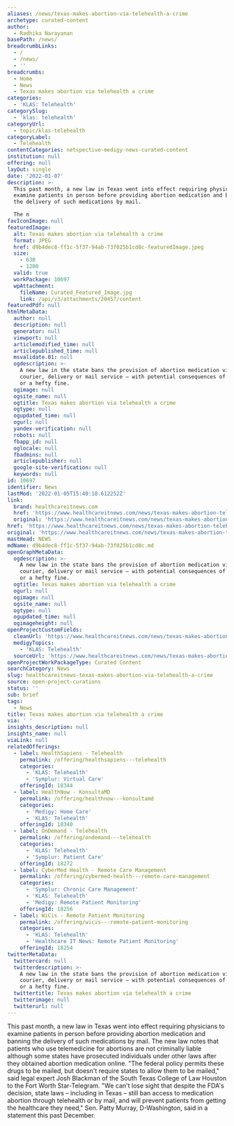 ```yaml
---
aliases: /news/texas-makes-abortion-via-telehealth-a-crime
archetype: curated-content
author:
  - Radhika Narayanan
basePath: /news/
breadcrumbLinks:
  - /
  - /news/
  - ''
breadcrumbs:
  - Home
  - News
  - Texas makes abortion via telehealth a crime
categories:
  - 'KLAS: Telehealth'
categorySlug:
  - 'klas: telehealth'
categoryUrl:
  - topic/klas-telehealth
categoryLabel:
  - Telehealth
contentCategories: netspective-medigy-news-curated-content
institution: null
offering: null
layOut: single
date: '2022-01-07'
description: >-
  This past month, a new law in Texas went into effect requiring physicians to
  examine patients in person before providing abortion medication and banning
  the delivery of such medications by mail.

  The n
favIconImage: null
featuredImage:
  alt: Texas makes abortion via telehealth a crime
  format: JPEG
  href: d9b4dec8-ff1c-5f37-94ab-73f025b1cd8c-featuredImage.jpeg
  size:
    - 630
    - 1200
  valid: true
  workPackage: 10697
  wpAttachment:
    fileName: Curated_Featured_Image.jpg
    link: /api/v3/attachments/20457/content
featuredPdf: null
htmlMetaData:
  author: null
  description: null
  generator: null
  viewport: null
  articlemodified_time: null
  articlepublished_time: null
  msvalidate.01: null
  ogdescription: >-
    A new law in the state bans the provision of abortion medication via
    courier, delivery or mail service – with potential consequences of jail time
    or a hefty fine.
  ogimage: null
  ogsite_name: null
  ogtitle: Texas makes abortion via telehealth a crime
  ogtype: null
  ogupdated_time: null
  ogurl: null
  yandex-verification: null
  robots: null
  fbapp_id: null
  oglocale: null
  fbadmins: null
  articlepublisher: null
  google-site-verification: null
  keywords: null
id: 10697
identifier: News
lastMod: '2022-01-05T15:40:18.612252Z'
link:
  brand: healthcareitnews.com
  href: 'https://www.healthcareitnews.com/news/texas-makes-abortion-telehealth-crime'
  original: 'https://www.healthcareitnews.com/news/texas-makes-abortion-telehealth-crime'
href: 'https://www.healthcareitnews.com/news/texas-makes-abortion-telehealth-crime'
original: 'https://www.healthcareitnews.com/news/texas-makes-abortion-telehealth-crime'
mastHead: NEWS
mdName: d9b4dec8-ff1c-5f37-94ab-73f025b1cd8c.md
openGraphMetaData:
  ogdescription: >-
    A new law in the state bans the provision of abortion medication via
    courier, delivery or mail service – with potential consequences of jail time
    or a hefty fine.
  ogtitle: Texas makes abortion via telehealth a crime
  ogurl: null
  ogimage: null
  ogsite_name: null
  ogtype: null
  ogupdated_time: null
  ogimageheight: null
openProjectCustomFields:
  cleanUrl: 'https://www.healthcareitnews.com/news/texas-makes-abortion-telehealth-crime'
  medigyTopics:
    - 'KLAS: Telehealth'
  sourceUrl: 'https://www.healthcareitnews.com/news/texas-makes-abortion-telehealth-crime'
openProjectWorkPackageType: Curated Content
searchCategory: News
slug: healthcareitnews-texas-makes-abortion-via-telehealth-a-crime
source: open-project-curations
status: ''
sub: brief
tags:
  - News
title: Texas makes abortion via telehealth a crime
via: ' '
insights_description: null
insights_name: null
viaLink: null
relatedOfferings:
  - label: HealthSapiens - Telehealth
    permalink: /offering/healthsapiens---telehealth
    categories:
      - 'KLAS: Telehealth'
      - 'Symplur: Virtual Care'
    offeringId: 18344
  - label: HealthNow - KonsultaMD
    permalink: /offering/healthnow---konsultamd
    categories:
      - 'Medigy: Home Care'
      - 'KLAS: Telehealth'
    offeringId: 18340
  - label: OnDemand - Telehealth
    permalink: /offering/ondemand---telehealth
    categories:
      - 'KLAS: Telehealth'
      - 'Symplur: Patient Care'
    offeringId: 18272
  - label: CyberMed Health - Remote Care Management
    permalink: /offering/cybermed-health---remote-care-management
    categories:
      - 'Symplur: Chronic Care Management'
      - 'KLAS: Telehealth'
      - 'Medigy: Remote Patient Monitoring'
    offeringId: 18256
  - label: WiCis - Remote Patient Monitoring
    permalink: /offering/wicis---remote-patient-monitoring
    categories:
      - 'KLAS: Telehealth'
      - 'Healthcare IT News: Remote Patient Monitoring'
    offeringId: 18254
twitterMetaData:
  twittercard: null
  twitterdescription: >-
    A new law in the state bans the provision of abortion medication via
    courier, delivery or mail service – with potential consequences of jail time
    or a hefty fine.
  twittertitle: Texas makes abortion via telehealth a crime
  twitterimage: null
  twitterurl: null
---
```

<p>This past month, a new law in Texas went into effect requiring physicians to examine patients in person before providing abortion medication and banning the delivery of such medications by mail.
The new law notes that patients who use telemedicine for abortions are not criminally liable although some states have prosecuted individuals under other laws after they obtained abortion medication online.
"The federal policy permits these drugs to be mailed, but doesn't require states to allow them to be mailed," said legal expert Josh Blackman of the South Texas College of Law Houston to the Fort Worth Star-Telegram.
"We can't lose sight that despite the FDA's decision, state laws – including in Texas – still ban access to medication abortion through telehealth or by mail, and will prevent patients from getting the healthcare they need," Sen. Patty Murray, D-Washington, said in a statement this past December.</p>